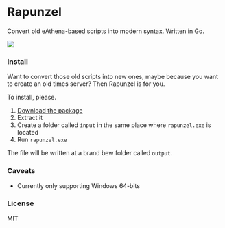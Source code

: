 # Rapunzel

Convert old eAthena-based scripts into modern syntax. Written in Go.

![](https://i.imgur.com/ICPElmb.png)

### Install

Want to convert those old scripts into new ones, maybe because you want to create an old times server?
Then Rapunzel is for you.

To install, please.

1. [Download the package](https://github.com/chiefGui/rapunzel/archive/master.zip)
2. Extract it
3. Create a folder called `input` in the same place where `rapunzel.exe` is located
4. Run `rapunzel.exe`

The file will be written at a brand bew folder called `output`.

### Caveats

- Currently only supporting Windows 64-bits

### License

MIT
